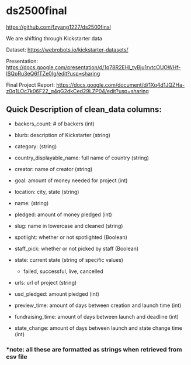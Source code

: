 # ds2500final
https://github.com/fzyang1227/ds2500final

We are shifting through Kickstarter data


Dataset:
https://webrobots.io/kickstarter-datasets/

Presentation:
https://docs.google.com/presentation/d/1q78R2EHl_tyBju1rvtcOUOWHf-lSQpRu3eQ6fTZe0Ig/edit?usp=sharing

Final Project Report:
https://docs.google.com/document/d/1Xq4d1JQZHa-z0q1LOc7k06F22_q4qG2dkCed29LZP04/edit?usp=sharing

## Quick Description of clean_data columns:
- backers_count: # of backers (int)
- blurb: description of Kickstarter (string)
- category: (string)
- country_displayable_name: full name of country (string)
- creator: name of creator (string)
- goal: amount of money needed for project (int)
- location: city, state (string)
- name: (string)
- pledged: amount of money pledged (int)
- slug: name in lowercase and cleaned (string)
- spotlight: whether or not spotlighted (Boolean)
- staff_pick: whether or not picked by staff (Boolean)
- state: current state (string of specific values)
  - failed, successful, live, cancelled
    
- urls: url of project (string)
- usd_pledged: amount pledged (int)
- preview_time: amount of days between creation and launch time (int)
- fundraising_time: amount of days between launch and deadline (int)
- state_change: amount of days between launch and state change time (int)
  
### *note: all these are formatted as strings when retrieved from csv file
